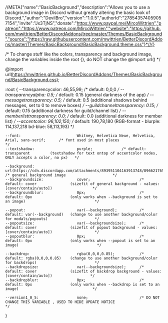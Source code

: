 //META{"name":"BasicBackground","description":"Allows you to use a background image in Discord without greatly altering the basic look of Discord.","author":"DevilBro","version":"1.0.5","authorId":"278543574059057154","invite":"Jx3TjNS","donate":"https://www.paypal.me/MircoWittrien","patreon":"https://www.patreon.com/MircoWittrien","website":"https://github.com/mwittrien/BetterDiscordAddons/tree/master/Themes/BasicBackground","source":"https://raw.githubusercontent.com/mwittrien/BetterDiscordAddons/master/Themes/BasicBackground/BasicBackground.theme.css"}*//{}

/* To change stuff like the colors, transparency and background image, change the variables inside the root {}, do NOT change the @import url() */

@import url(https://mwittrien.github.io/BetterDiscordAddons/Themes/BasicBackground/BasicBackground.css);

:root {
	--transparencycolor:			46,55,99;						/* default:	0,0,0																								*/
	--transparencyalpha:			0.5;						/* default: 0.15				(general darkness of the app)													*/
	--messagetransparency:			0.5;						/* default: 0.5					(additional shadows behind messages, set to 0 to remove boxes)					*/
	--guildchanneltransparency:		0.15;						/* default: 0.15				(additional darkness for guild/channel list)									*/
	--memberlisttransparency:		0.0;						/* default: 0.0					(additional darkness for member list)											*/
	--accentcolor:					96,102,150;					/* default: 190,78,180			(RGB-format - blurple: 114,137,218 bd-blue: 58,113,193)							*/
	
	--font:							Whitney, Helvetica Neue, Helvetica, Arial, sans-serif;		/* font used in most places														*/
	--textshadow:					purple;				/* default: transparent			(textshadow for text ontop of accentcolor nodes, ONLY accepts a color, no px)	*/
	
	--background:					url(https://cdn.discordapp.com/attachments/893951104163913748/896621765026000946/bronya_593.jpg);	/* general background image						*/
	--backgroundsize:				cover;						/* default: cover				(sizefit of general background - values: [cover/contain/auto])					*/
	--backgroundblur:				0px;						/* default: 0px					(only works when --background is set to an image)								*/
	
	--popout:						var(--background);			/* default: var(--background)	(change to use another background/color for modals/popouts)						*/
	--popoutsize:					var(--backgroundsize);		/* default: cover				(sizefit of popout background - values: [cover/contain/auto])					*/
	--popoutblur:					0px;						/* default: 0px					(only works when --popout is set to an image)									*/
	
	--backdrop:						rgba(0,0,0,0.85);			/* default: rgba(0,0,0,0.85)	(change to use another background/color for backdrops)							*/
	--backdropsize:					var(--backgroundsize);		/* default: cover				(sizefit of backdrop background - values: [cover/contain/auto])					*/
	--backdropblur:					0px;						/* default: 0px					(only works when --backdrop is set to an image)									*/
	
	--version1_0_5:					none;						/* DO NOT CHANGE THIS VARIABLE , USED TO HIDE UPDATE NOTICE														*/
}
